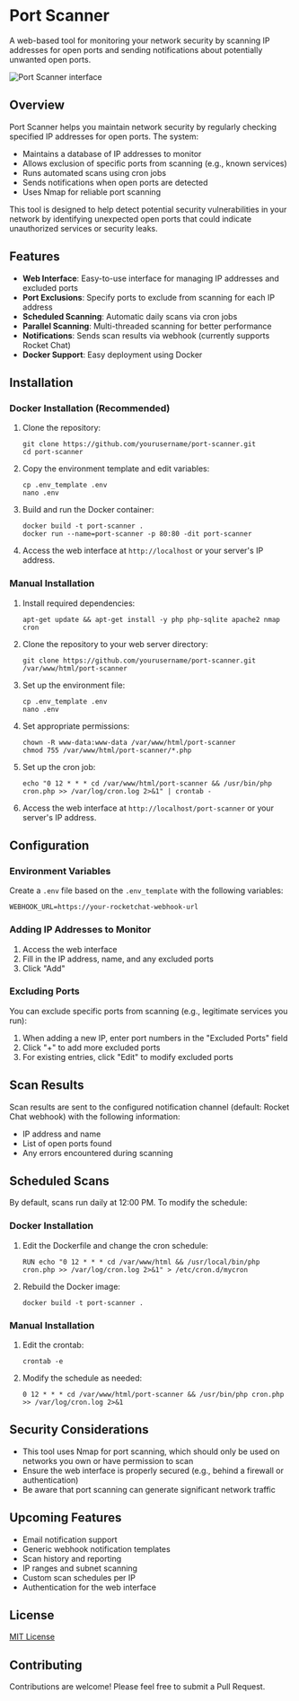 # Port Scanner

A web-based tool for monitoring your network security by scanning IP addresses for open ports and sending notifications about potentially unwanted open ports.

![Port Scanner interface](https://evolpe.pl/wp-content/uploads/2025/04/port-scanner-preview.webp)

## Overview

Port Scanner helps you maintain network security by regularly checking specified IP addresses for open ports. The system:

- Maintains a database of IP addresses to monitor
- Allows exclusion of specific ports from scanning (e.g., known services)
- Runs automated scans using cron jobs
- Sends notifications when open ports are detected
- Uses Nmap for reliable port scanning

This tool is designed to help detect potential security vulnerabilities in your network by identifying unexpected open ports that could indicate unauthorized services or security leaks.

## Features

- **Web Interface**: Easy-to-use interface for managing IP addresses and excluded ports
- **Port Exclusions**: Specify ports to exclude from scanning for each IP address
- **Scheduled Scanning**: Automatic daily scans via cron jobs
- **Parallel Scanning**: Multi-threaded scanning for better performance
- **Notifications**: Sends scan results via webhook (currently supports Rocket Chat)
- **Docker Support**: Easy deployment using Docker

## Installation

### Docker Installation (Recommended)

1. Clone the repository:
   ```
   git clone https://github.com/yourusername/port-scanner.git
   cd port-scanner
   ```

2. Copy the environment template and edit variables:
   ```
   cp .env_template .env
   nano .env
   ```

3. Build and run the Docker container:
   ```
   docker build -t port-scanner .
   docker run --name=port-scanner -p 80:80 -dit port-scanner
   ```

4. Access the web interface at `http://localhost` or your server's IP address.

### Manual Installation

1. Install required dependencies:
   ```
   apt-get update && apt-get install -y php php-sqlite apache2 nmap cron
   ```

2. Clone the repository to your web server directory:
   ```
   git clone https://github.com/yourusername/port-scanner.git /var/www/html/port-scanner
   ```

3. Set up the environment file:
   ```
   cp .env_template .env
   nano .env
   ```

4. Set appropriate permissions:
   ```
   chown -R www-data:www-data /var/www/html/port-scanner
   chmod 755 /var/www/html/port-scanner/*.php
   ```

5. Set up the cron job:
   ```
   echo "0 12 * * * cd /var/www/html/port-scanner && /usr/bin/php cron.php >> /var/log/cron.log 2>&1" | crontab -
   ```

6. Access the web interface at `http://localhost/port-scanner` or your server's IP address.

## Configuration

### Environment Variables

Create a `.env` file based on the `.env_template` with the following variables:

```
WEBHOOK_URL=https://your-rocketchat-webhook-url
```

### Adding IP Addresses to Monitor

1. Access the web interface
2. Fill in the IP address, name, and any excluded ports
3. Click "Add"

### Excluding Ports

You can exclude specific ports from scanning (e.g., legitimate services you run):
1. When adding a new IP, enter port numbers in the "Excluded Ports" field
2. Click "+" to add more excluded ports
3. For existing entries, click "Edit" to modify excluded ports

## Scan Results

Scan results are sent to the configured notification channel (default: Rocket Chat webhook) with the following information:

- IP address and name
- List of open ports found
- Any errors encountered during scanning

## Scheduled Scans

By default, scans run daily at 12:00 PM. To modify the schedule:

### Docker Installation
1. Edit the Dockerfile and change the cron schedule:
   ```
   RUN echo "0 12 * * * cd /var/www/html && /usr/local/bin/php cron.php >> /var/log/cron.log 2>&1" > /etc/cron.d/mycron
   ```

2. Rebuild the Docker image:
   ```
   docker build -t port-scanner .
   ```

### Manual Installation
1. Edit the crontab:
   ```
   crontab -e
   ```

2. Modify the schedule as needed:
   ```
   0 12 * * * cd /var/www/html/port-scanner && /usr/bin/php cron.php >> /var/log/cron.log 2>&1
   ```

## Security Considerations

- This tool uses Nmap for port scanning, which should only be used on networks you own or have permission to scan
- Ensure the web interface is properly secured (e.g., behind a firewall or authentication)
- Be aware that port scanning can generate significant network traffic

## Upcoming Features

- Email notification support
- Generic webhook notification templates
- Scan history and reporting
- IP ranges and subnet scanning
- Custom scan schedules per IP
- Authentication for the web interface

## License

[MIT License](LICENSE)

## Contributing

Contributions are welcome! Please feel free to submit a Pull Request.

